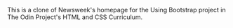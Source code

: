 This is a clone of Newsweek's homepage for the Using Bootstrap project in The Odin Project's HTML and CSS Curriculum.